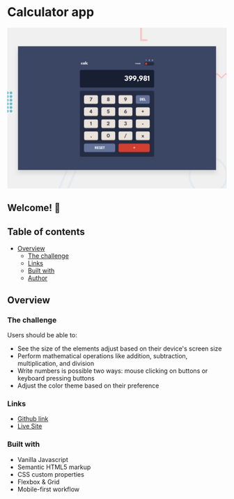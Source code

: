 # Calculator app

![Design preview for the Calculator app coding challenge](./design/desktop-preview.jpg)

## Welcome! 👋

## Table of contents

- [Overview](#overview)
  - [The challenge](#the-challenge)
  - [Links](#links)
  - [Built with](#built-with)
  - [Author](#author)

## Overview

### The challenge

Users should be able to:

- See the size of the elements adjust based on their device's screen size
- Perform mathematical operations like addition, subtraction, multiplication, and division
- Write numbers is possible two ways: mouse clicking on buttons or keyboard pressing buttons
- Adjust the color theme based on their preference

### Links

- [Github link](https://github.com/dnomjr/calc-app)
- [Live Site](https://calc-app-eta.vercel.app/)

### Built with

- Vanilla Javascript
- Semantic HTML5 markup
- CSS custom properties
- Flexbox & Grid
- Mobile-first workflow

